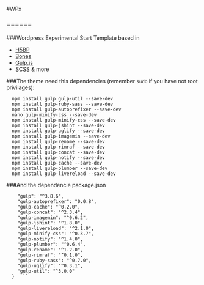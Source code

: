 #WPx
### ======

###Wordpress Experimental Start Template based in


* [H5BP](https://github.com/h5bp/html5-boilerplate)
* [Bones](https://github.com/eddiemachado/bones)
* [Gulp.js](http://gulpjs.com/)
* [SCSS](http://sass-lang.com/) & more

###The theme need this dependencies (remember `sudo` if you have not root privilages):

```
  npm install gulp gulp-util --save-dev
  npm install gulp-ruby-sass --save-dev
  npm install gulp-autoprefixer --save-dev
  nano gulp-minify-css --save-dev
  npm install gulp-minify-css --save-dev
  npm install gulp-jshint --save-dev
  npm install gulp-uglify --save-dev
  npm install gulp-imagemin --save-dev
  npm install gulp-rename --save-dev
  npm install gulp-rimraf --save-dev
  npm install gulp-concat --save-dev
  npm install gulp-notify --save-dev
  npm install gulp-cache --save-dev
  npm install gulp-plumber --save-dev
  npm install gulp-livereload --save-dev
```
###And the dependencie package.json


```"devDependencies": {
    "gulp": "^3.8.6",
    "gulp-autoprefixer": "0.0.8",
    "gulp-cache": "^0.2.0",
    "gulp-concat": "^2.3.4",
    "gulp-imagemin": "^0.6.2",
    "gulp-jshint": "^1.8.0",
    "gulp-livereload": "^2.1.0",
    "gulp-minify-css": "^0.3.7",
    "gulp-notify": "^1.4.0",
    "gulp-plumber": "^0.6.4",
    "gulp-rename": "^1.2.0",
    "gulp-rimraf": "^0.1.0",
    "gulp-ruby-sass": "^0.7.0",
    "gulp-uglify": "^0.3.1",
    "gulp-util": "^3.0.0"
  }  ```




